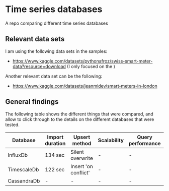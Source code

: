 # Time series databases

A repo comparing different time series databases

## Relevant data sets

I am using the following data sets in the samples: 

- https://www.kaggle.com/datasets/pythonafroz/swiss-smart-meter-data?resource=download (I only focused on the )

Another relevant data set can be the following: 
- https://www.kaggle.com/datasets/jeanmidev/smart-meters-in-london

## General findings

The following table shows the different things that were compared, and allow to click through to the details on the different databases that were tested. 

| Database | Import duration | Upsert method | Scalability | Query performance | Details |
|---|---|---|---|---|---|
| InfluxDb | 134 sec | Silent overwrite | - | - | [Details](./influxdb/influxdb.cmd) |
| TimescaleDb | 122 sec | Insert 'on conflict' | - | - | [Details](./timescaledb/timescaledb.cmd) |
| CassandraDb | - | - | - | - | [Details](./cassandradb/cassandradb.cmd) |